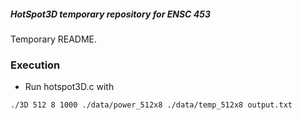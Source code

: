 
##### HotSpot3D temporary repository for ENSC 453

Temporary README.

### Execution

* Run hotspot3D.c with
```
./3D 512 8 1000 ./data/power_512x8 ./data/temp_512x8 output.txt
```
